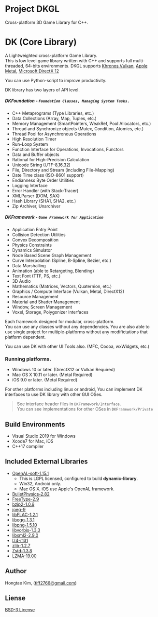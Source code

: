 # Project DKGL
Cross-platform 3D Game Library for C\++.

# DK (Core Library)
A Lightweighted cross-platform Game Library.  
This is low level game library written with C\++ and supports full multi-threaded, 64-bits environments.
DKGL supports [Khronos Vulkan](https://www.khronos.org/vulkan/), [Apple Metal](https://developer.apple.com/metal/), [Microsoft DirectX 12](https://msdn.microsoft.com/en-us/library/windows/desktop/dn903821.aspx)

You can use Python-script to improve productivity.

DK library has two layers of API level.
##### DKFoundation - `Foundation Classes, Managing System Tasks.`
* C\++ Metaprograms (Type Libraries, etc.)
* Data Collections (Array, Map, Tuples, etc.)
* Memory Management (SmartPointers, WeakRef, Pool Allocators, etc.)
* Thread and Synchronize objects (Mutex, Condition, Atomics, etc.)
* Thread Pool for Asynchronous Operations
* High Resolution Timer
* Run-Loop System
* Function Interface for Operations, Invocations, Functors
* Data and Buffer objects
* Rational for High-Precision Calculation
* Unicode String (UTF-8,16,32)
* File, Directory and Stream (including File-Mapping)
* Date Time class (ISO-8601 support)
* Endianness Byte Order Utilities
* Logging Interface
* Error Handler (with Stack-Tracer)
* XMLParser (DOM, SAX)
* Hash Library (SHA1, SHA2, etc.)
* Zip Archiver, Unarchiver

##### DKFramework - `Game Framework for Application`
* Application Entry Point
* Collision Detection Utilities
* Convex Decomposition
* Physics Constraints
* Dynamics Simulator
* Node Based Scene Graph Management
* Curve Interpolation (Spline, B-Spline, Bezier, etc.)
* Data Marshalling
* Animation (able to Retargeting, Blending)
* Text Font (TTF, PS, etc.)
* 3D Audio
* Mathematics (Matrices, Vectors, Quaternion, etc.)
* Graphics / Compute Interface (Vulkan, Metal, DirectX12)
* Resource Management
* Material and Shader Management
* Window, Screen Management
* Voxel, Storage, Polygonizer Interfaces

Each framework designed for modular, cross-platform.  
You can use any classes without any dependencies.
You are also able to use single project for multiple-platforms without
any modifictations that platform dependent.

You can use DK with other UI Tools also. (MFC, Cocoa, wxWidgets, etc.)

### Running platforms.
- Windows 10 or later. (DirectX12 or Vulkan Required)
- Mac OS X 10.11 or later. (Metal Required)
- iOS 9.0 or later. (Metal Required)

For other platforms including linux or android, You can implement
DK interfaces to use DK library with other GUI OSes.
> See interface header files in `DKFramework/Interface`.  
> You can see implementations for other OSes in `DKFramework/Private`

## Build Environments
- Visual Studio 2019 for Windows
- Xcode7 for Mac, iOS
- C\++17 compiler

## Included External Libraries
- [OpenAL-soft-1.15.1](https://github.com/kcat/openal-soft)
    - This is LGPL licensed, configured to build **dynamic-library**.
    - Win32, Android only.
    - Mac OS X, iOS use Apple's OpenAL framework.
- [BulletPhysics-2.82](https://github.com/bulletphysics/bullet3)
- [FreeType-2.9](https://freetype.org/)
- [bzip2-1.0.6](http://sourceware.org/bzip2/)
- [jpeg-9](https://ijg.org/)
- [libFLAC-1.2.1](https://xiph.org/flac/)
- [libogg-1.3.1](https://xiph.org/ogg/)
- [libpng-1.5.10](https://github.com/glennrp/libpng)
- [libvorbis-1.3.3](https://xiph.org/vorbis/)
- [libxml2-2.9.0](http://www.xmlsoft.org/)
- [lz4-r131](https://github.com/lz4/lz4)
- [zlib-1.2.7](https://github.com/madler/zlib)
- [Zstd-1.3.8](https://github.com/facebook/zstd)
- [LZMA-19.00](https://www.7-zip.org/sdk.html)

## Author
Hongtae Kim, (tiff2766@gmail.com)  


## Liense
[BSD-3 License](http://opensource.org/licenses/BSD-3-Clause)
